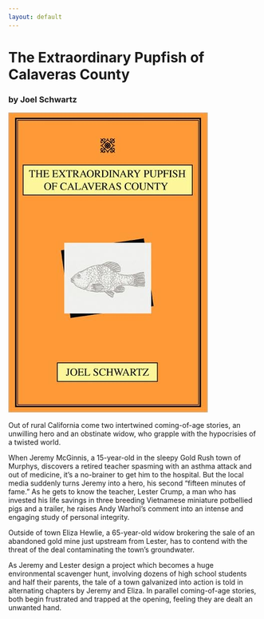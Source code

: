 ```yaml
---
layout: default
---
```

# The Extraordinary Pupfish of Calaveras County
### by Joel Schwartz

<img class="cover" src="/assets/images/extraordinary-pupfish.jpg" alt="Cover: The Extraordinary Pupfish of Calaveras County"/>

Out of rural California come two intertwined coming-of-age stories, an unwilling hero and an obstinate widow, who grapple with the hypocrisies of a twisted world.

When Jeremy McGinnis, a 15-year-old in the sleepy Gold Rush town of Murphys, discovers a retired teacher spasming with an asthma attack and out of medicine, it’s a no-brainer to get him to the hospital. But the local media suddenly turns Jeremy into a hero, his second “fifteen minutes of fame.” As he gets to know the teacher, Lester Crump, a man who has invested his life savings in three breeding Vietnamese miniature potbellied pigs and a trailer, he raises Andy Warhol’s comment into an intense and engaging study of personal integrity.

Outside of town Eliza Hewlie, a 65-year-old widow brokering the sale of an abandoned gold mine just upstream from Lester, has to contend with the threat of the deal contaminating the town’s groundwater.

As Jeremy and Lester design a project which becomes a huge environmental scavenger hunt, involving dozens of high school students and half their parents, the tale of a town galvanized into action is told in alternating chapters by Jeremy and Eliza. In parallel coming-of-age stories, both begin frustrated and trapped at the opening, feeling they are dealt an unwanted hand.